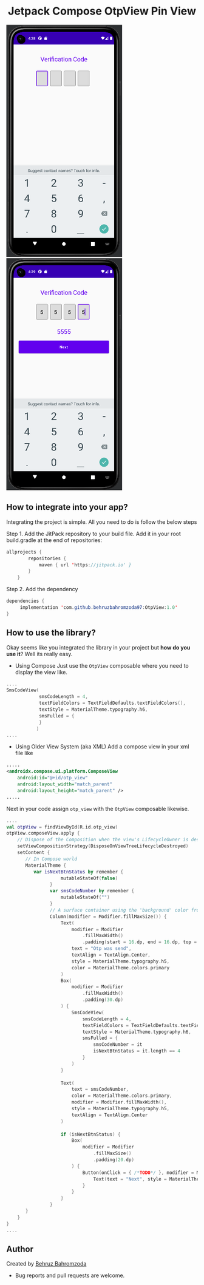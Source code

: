 <h1 align="center">Jetpack  Compose OtpView Pin View</h1>


<img src="screenshots/1.png"/> &nbsp;&nbsp;
<img src="screenshots/2.png" /> &nbsp;&nbsp;

## How to integrate into your app?
Integrating the project is simple. All you need to do is follow the below steps

Step 1. Add the JitPack repository to your build file. Add it in your root build.gradle at the end of repositories:

```java
allprojects {
		repositories {
			maven { url 'https://jitpack.io' }
		}
	}
```
Step 2. Add the dependency
```java
dependencies {
	 implementation 'com.github.behruzbahromzoda97:OtpView:1.0'
}
```

## How to use the library?
Okay seems like you integrated the library in your project but **how do you use it**? Well its really easy.
- Using Compose
Just use the `OtpView` composable where you need to display the view like.
```kotlin
....
SmsCodeView(
            smsCodeLength = 4,
            textFieldColors = TextFieldDefaults.textFieldColors(),
            textStyle = MaterialTheme.typography.h6,
            smsFulled = {
            }
           )
....
```
- Using Older View System (aka XML)
Add a compose view in your xml file like
```xml
.....
<androidx.compose.ui.platform.ComposeView
    android:id="@+id/otp_view"
    android:layout_width="match_parent"
    android:layout_height="match_parent" />
.....
```
Next in your code assign `otp_view` with the `OtpView` composable likewise.
```kotlin
....
val otpView = findViewById(R.id.otp_view)
otpView.composeView.apply {
    // Dispose of the Composition when the view's LifecycleOwner is destroyed
    setViewCompositionStrategy(DisposeOnViewTreeLifecycleDestroyed)
    setContent {
       // In Compose world
       MaterialTheme {
          var isNextBtnStatus by remember {
                    mutableStateOf(false)
                }
                var smsCodeNumber by remember {
                    mutableStateOf("")
                }
                // A surface container using the 'background' color from the theme
                Column(modifier = Modifier.fillMaxSize()) {
                    Text(
                        modifier = Modifier
                            .fillMaxWidth()
                            .padding(start = 16.dp, end = 16.dp, top = 40.dp),
                        text = "Otp was send",
                        textAlign = TextAlign.Center,
                        style = MaterialTheme.typography.h5,
                        color = MaterialTheme.colors.primary
                    )
                    Box(
                        modifier = Modifier
                            .fillMaxWidth()
                            .padding(30.dp)
                    ) {
                        SmsCodeView(
                            smsCodeLength = 4,
                            textFieldColors = TextFieldDefaults.textFieldColors(),
                            textStyle = MaterialTheme.typography.h6,
                            smsFulled = {
                                smsCodeNumber = it
                                isNextBtnStatus = it.length == 4
                            }
                        )
                    }

                    Text(
                        text = smsCodeNumber,
                        color = MaterialTheme.colors.primary,
                        modifier = Modifier.fillMaxWidth(),
                        style = MaterialTheme.typography.h5,
                        textAlign = TextAlign.Center
                    )

                    if (isNextBtnStatus) {
                        Box(
                            modifier = Modifier
                                .fillMaxSize()
                                .padding(20.dp)
                        ) {
                            Button(onClick = { /*TODO*/ }, modifier = Modifier.fillMaxWidth().height(50.dp)) {
                                Text(text = "Next", style = MaterialTheme.typography.button)
                            }
                        }
                    }
                }
       }
    }
}
....
```

## Author
Created by [Behruz Bahromzoda](https://github.com/behruzbahromzoda97)

* Bug reports and pull requests are welcome.


